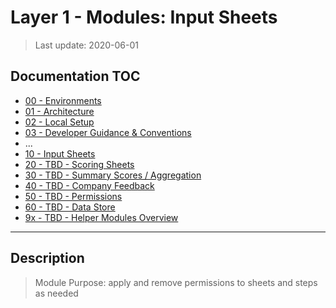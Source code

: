 # Layer 1 - Modules: Input Sheets

> Last update: 2020-06-01

## Documentation TOC

+ [00 - Environments](00-environment.md)
+ [01 - Architecture](01-architecture.md)
+ [02 - Local Setup](02-setup.md)
+ [03 - Developer Guidance & Conventions](03-guidance-conventions.md)
+ ...
+ [10 - Input Sheets](10-input-sheets-main.md)
+ [20 - TBD - Scoring Sheets](20-scoring-sheets-main.md)
+ [30 - TBD - Summary Scores / Aggregation](#)
+ [40 - TBD - Company Feedback](#)
+ [50 - TBD - Permissions](50_permissions-main.md)
+ [60 - TBD - Data Store](60-data-store-main.md)
+ [9x - TBD - Helper Modules Overview](90-helper-function.md)

---

## Description

> Module Purpose: apply and remove permissions to sheets and steps as needed
